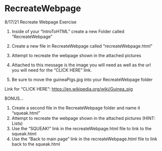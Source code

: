 # RecreateWebpage
8/17/21 Recreate Webpage Exercise

1. Inside of your “IntroToHTML” create a new Folder called “RecreateWebpage”

2. Create a new file in RecreateWebpage called “recreateWebpage.html”

3. Attempt to recreate the webpage shown in the attached pictures

4. Attached to this message is the image you will need as well as the url you will need for the “CLICK HERE” link.

5. Be sure to move the guineaPigs.jpg into your RecreateWebpage folder

Link for “CLICK HERE”: https://en.wikipedia.org/wiki/Guinea_pig


BONUS…
1. Create a second file in the RecreateWebpage folder and name it “squeak.html”
2. Attempt to recreate the webpage shown in the attached pictures (HINT: Lists)
3. Use the “SQUEAK!” link in the recreateWebpage.html file to link to the squeak.html
4. Use the “Back to main page” link in the recreateWebpage.html file to link back to the squeak.html

